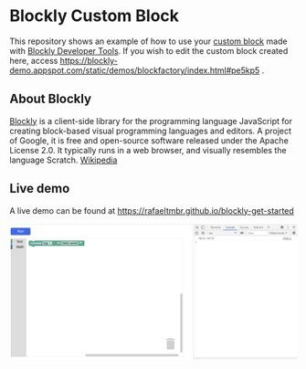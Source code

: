 # Blockly Custom Block

This repository shows an example of how to use your [custom block](https://developers.google.com/blockly/guides/create-custom-blocks/overview) made with [Blockly Developer Tools](https://blockly-demo.appspot.com/static/demos/blockfactory/index.html). If you wish to edit the custom block created here, access https://blockly-demo.appspot.com/static/demos/blockfactory/index.html#pe5kp5 .

## About Blockly
[Blockly](https://developers.google.com/blockly) is a client-side library for the programming language JavaScript for creating block-based visual programming languages and editors. A project of Google, it is free and open-source software released under the Apache License 2.0. It typically runs in a web browser, and visually resembles the language Scratch. [Wikipedia](https://en.wikipedia.org/wiki/Blockly)

## Live demo

A live demo can be found at https://rafaeltmbr.github.io/blockly-get-started

![Blockly Get Started live demo image](./assets/img/blockly-custom-block-example.png "Live demo")